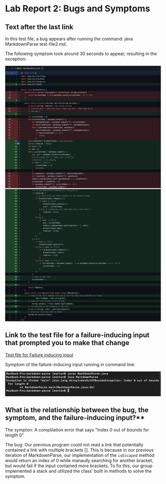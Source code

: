 # Lab Report 2: Bugs and Symptoms

## Text after the last link
In this test file, a bug appears after running the command: java MarkdownParse test-file2.md.

The following symptom took around 30 seconds to appear, resulting in the exception:

![Image](report2_image1.png)
![Image](report2_image2.png)
 
## Link to the test file for a failure-inducing input that prompted you to make that change

[Test file for Failure inducing input](https://github.com/JessalynWang/markdown-parse/blob/main/MarkdownParseTest.java)

Symptom of the failure-inducing input running in command line: 

![Image](report2_image3.png)


## What is the relationship between the bug, the symptom, and the failure-inducing input?**

The sympton: A complilation error that says "Index 0 out of bounds for length 0"

The bug: Our previous program could not read a link that potentially contained a link with multiple brackets []. This is because in our previous iteration of MarkdownParse, our implementation of the `isEscaped` method would return an index of 0 while manaully searching for another bracket, but would fail if the input contained more brackets. To fix this, our group implemented a stack and utilized the class' built in methods to solve the symptom.


